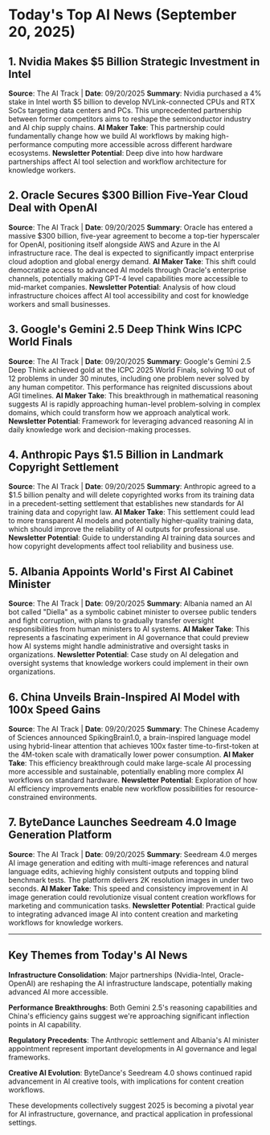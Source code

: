 # Today's Top AI News (September 20, 2025)

## 1. Nvidia Makes $5 Billion Strategic Investment in Intel
**Source**: The AI Track | **Date**: 09/20/2025
**Summary**: Nvidia purchased a 4% stake in Intel worth $5 billion to develop NVLink-connected CPUs and RTX SoCs targeting data centers and PCs. This unprecedented partnership between former competitors aims to reshape the semiconductor industry and AI chip supply chains.
**AI Maker Take**: This partnership could fundamentally change how we build AI workflows by making high-performance computing more accessible across different hardware ecosystems.
**Newsletter Potential**: Deep dive into how hardware partnerships affect AI tool selection and workflow architecture for knowledge workers.

## 2. Oracle Secures $300 Billion Five-Year Cloud Deal with OpenAI
**Source**: The AI Track | **Date**: 09/20/2025
**Summary**: Oracle has entered a massive $300 billion, five-year agreement to become a top-tier hyperscaler for OpenAI, positioning itself alongside AWS and Azure in the AI infrastructure race. The deal is expected to significantly impact enterprise cloud adoption and global energy demand.
**AI Maker Take**: This shift could democratize access to advanced AI models through Oracle's enterprise channels, potentially making GPT-4 level capabilities more accessible to mid-market companies.
**Newsletter Potential**: Analysis of how cloud infrastructure choices affect AI tool accessibility and cost for knowledge workers and small businesses.

## 3. Google's Gemini 2.5 Deep Think Wins ICPC World Finals
**Source**: The AI Track | **Date**: 09/20/2025
**Summary**: Google's Gemini 2.5 Deep Think achieved gold at the ICPC 2025 World Finals, solving 10 out of 12 problems in under 30 minutes, including one problem never solved by any human competitor. This performance has reignited discussions about AGI timelines.
**AI Maker Take**: This breakthrough in mathematical reasoning suggests AI is rapidly approaching human-level problem-solving in complex domains, which could transform how we approach analytical work.
**Newsletter Potential**: Framework for leveraging advanced reasoning AI in daily knowledge work and decision-making processes.

## 4. Anthropic Pays $1.5 Billion in Landmark Copyright Settlement
**Source**: The AI Track | **Date**: 09/20/2025
**Summary**: Anthropic agreed to a $1.5 billion penalty and will delete copyrighted works from its training data in a precedent-setting settlement that establishes new standards for AI training data and copyright law.
**AI Maker Take**: This settlement could lead to more transparent AI models and potentially higher-quality training data, which should improve the reliability of AI outputs for professional use.
**Newsletter Potential**: Guide to understanding AI training data sources and how copyright developments affect tool reliability and business use.

## 5. Albania Appoints World's First AI Cabinet Minister
**Source**: The AI Track | **Date**: 09/20/2025
**Summary**: Albania named an AI bot called "Diella" as a symbolic cabinet minister to oversee public tenders and fight corruption, with plans to gradually transfer oversight responsibilities from human ministers to AI systems.
**AI Maker Take**: This represents a fascinating experiment in AI governance that could preview how AI systems might handle administrative and oversight tasks in organizations.
**Newsletter Potential**: Case study on AI delegation and oversight systems that knowledge workers could implement in their own organizations.

## 6. China Unveils Brain-Inspired AI Model with 100x Speed Gains
**Source**: The AI Track | **Date**: 09/20/2025
**Summary**: The Chinese Academy of Sciences announced SpikingBrain1.0, a brain-inspired language model using hybrid-linear attention that achieves 100x faster time-to-first-token at the 4M-token scale with dramatically lower power consumption.
**AI Maker Take**: This efficiency breakthrough could make large-scale AI processing more accessible and sustainable, potentially enabling more complex AI workflows on standard hardware.
**Newsletter Potential**: Exploration of how AI efficiency improvements enable new workflow possibilities for resource-constrained environments.

## 7. ByteDance Launches Seedream 4.0 Image Generation Platform
**Source**: The AI Track | **Date**: 09/20/2025
**Summary**: Seedream 4.0 merges AI image generation and editing with multi-image references and natural language edits, achieving highly consistent outputs and topping blind benchmark tests. The platform delivers 2K resolution images in under two seconds.
**AI Maker Take**: This speed and consistency improvement in AI image generation could revolutionize visual content creation workflows for marketing and communication tasks.
**Newsletter Potential**: Practical guide to integrating advanced image AI into content creation and marketing workflows for knowledge workers.

---

## Key Themes from Today's AI News

**Infrastructure Consolidation**: Major partnerships (Nvidia-Intel, Oracle-OpenAI) are reshaping the AI infrastructure landscape, potentially making advanced AI more accessible.

**Performance Breakthroughs**: Both Gemini 2.5's reasoning capabilities and China's efficiency gains suggest we're approaching significant inflection points in AI capability.

**Regulatory Precedents**: The Anthropic settlement and Albania's AI minister appointment represent important developments in AI governance and legal frameworks.

**Creative AI Evolution**: ByteDance's Seedream 4.0 shows continued rapid advancement in AI creative tools, with implications for content creation workflows.

These developments collectively suggest 2025 is becoming a pivotal year for AI infrastructure, governance, and practical application in professional settings.